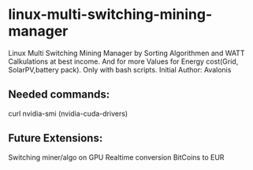 # linux-multi-switching-mining-manager
Linux Multi Switching Mining Manager by Sorting Algorithmen and WATT Calkulations at best income. And for more Values for Energy cost(Grid, SolarPV,battery pack).
Only with bash scripts.
Initial Author: Avalonis

Needed commands:
---------------
curl
nvidia-smi (nvidia-cuda-drivers)

Future Extensions:
-----------------
Switching miner/algo on GPU
Realtime conversion BitCoins to EUR
